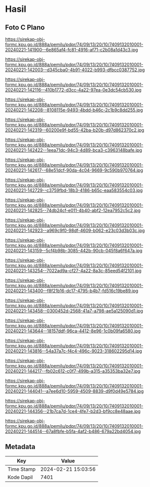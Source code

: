 # Hasil

## Foto C Plano

https://sirekap-obj-formc.kpu.go.id/888a/pemilu/pdpr/74/09/13/20/10/7409132010001-20240221-141900--6e865af4-fc81-4916-af71-c2b08a1d43c3.jpg

https://sirekap-obj-formc.kpu.go.id/888a/pemilu/pdpr/74/09/13/20/10/7409132010001-20240221-142003--d345cba0-4b91-4022-b993-dfbcc0387752.jpg

https://sirekap-obj-formc.kpu.go.id/888a/pemilu/pdpr/74/09/13/20/10/7409132010001-20240221-142116--410b1772-d3cc-4a22-97ea-0e3dc54cb530.jpg

https://sirekap-obj-formc.kpu.go.id/888a/pemilu/pdpr/74/09/13/20/10/7409132010001-20240221-142208--8108115e-9493-4bdd-b46c-2c1b9c8dd255.jpg

https://sirekap-obj-formc.kpu.go.id/888a/pemilu/pdpr/74/09/13/20/10/7409132010001-20240221-142319--60200e9f-bd55-42ba-b20b-d97d862370c2.jpg

https://sirekap-obj-formc.kpu.go.id/888a/pemilu/pdpr/74/09/13/20/10/7409132010001-20240221-142422--1eea71dc-94c3-4d89-bca3-c3963148bafe.jpg

https://sirekap-obj-formc.kpu.go.id/888a/pemilu/pdpr/74/09/13/20/10/7409132010001-20240221-142617--68e51dcf-90da-4c04-9669-9c590b970764.jpg

https://sirekap-obj-formc.kpu.go.id/888a/pemilu/pdpr/74/09/13/20/10/7409132010001-20240221-142729--c3759fbd-18b3-4186-b65c-eaa583554c03.jpg

https://sirekap-obj-formc.kpu.go.id/888a/pemilu/pdpr/74/09/13/20/10/7409132010001-20240221-142825--74db24cf-e011-4b40-abf2-12ea7952c5c2.jpg

https://sirekap-obj-formc.kpu.go.id/888a/pemilu/pdpr/74/09/13/20/10/7409132010001-20240221-142923--a969c9f0-98df-4609-b062-e23c03d3b03c.jpg

https://sirekap-obj-formc.kpu.go.id/888a/pemilu/pdpr/74/09/13/20/10/7409132010001-20240221-143159--5cf4b98b-3085-442b-90cb-045f8a6f647a.jpg

https://sirekap-obj-formc.kpu.go.id/888a/pemilu/pdpr/74/09/13/20/10/7409132010001-20240221-143254--7022ad9a-cf27-4a22-8a3c-85eed54f2101.jpg

https://sirekap-obj-formc.kpu.go.id/888a/pemilu/pdpr/74/09/13/20/10/7409132010001-20240221-143400--f8f21b16-dc17-4795-b4b7-fd516c19be89.jpg

https://sirekap-obj-formc.kpu.go.id/888a/pemilu/pdpr/74/09/13/20/10/7409132010001-20240221-143458--0300452d-2568-41a7-a798-ae5a125090d1.jpg

https://sirekap-obj-formc.kpu.go.id/888a/pemilu/pdpr/74/09/13/20/10/7409132010001-20240221-143644--18157ddf-96ca-4412-8e96-1c0b09fa6580.jpg

https://sirekap-obj-formc.kpu.go.id/888a/pemilu/pdpr/74/09/13/20/10/7409132010001-20240221-143816--54a37a7c-f4c4-496c-9023-318602295d14.jpg

https://sirekap-obj-formc.kpu.go.id/888a/pemilu/pdpr/74/09/13/20/10/7409132010001-20240221-144217--fb02c612-c0f7-499b-a315-a35353ba32e7.jpg

https://sirekap-obj-formc.kpu.go.id/888a/pemilu/pdpr/74/09/13/20/10/7409132010001-20240221-144041--a7ee6d10-5959-4509-8839-d9f0d49e5784.jpg

https://sirekap-obj-formc.kpu.go.id/888a/pemilu/pdpr/74/09/13/20/10/7409132010001-20240221-144356--21b7ca7d-1ce4-4fe7-b2d3-bf9cc8e48aae.jpg

https://sirekap-obj-formc.kpu.go.id/888a/pemilu/pdpr/74/09/13/20/10/7409132010001-20240221-144514--67a8fbfe-b5fa-4af2-b486-679a22bd4054.jpg


## Metadata

| Key        | Value               |
| ---------- | ------------------- |
| Time Stamp | 2024-02-21 15:03:56 |
| Kode Dapil | 7401                |




